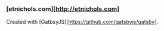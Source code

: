 
### [etnichols.com][http://etnichols.com]

Created with [GatbsyJS][https://github.com/gatsbyjs/gatsby].

